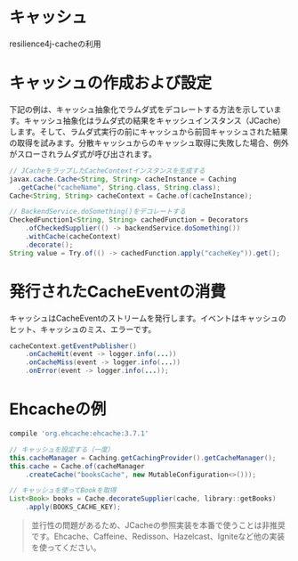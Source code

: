 キャッシュ
========
resilience4j-cacheの利用

# キャッシュの作成および設定
下記の例は、キャッシュ抽象化でラムダ式をデコレートする方法を示しています。キャッシュ抽象化はラムダ式の結果をキャッシュインスタンス（JCache）します。そして、ラムダ式実行の前にキャッシュから前回キャッシュされた結果の取得を試みます。分散キャッシュからのキャッシュ取得に失敗した場合、例外がスローされラムダ式が呼び出されます。

```java
// JCacheをラップしたCacheContextインスタンスを生成する
javax.cache.Cache<String, String> cacheInstance = Caching
  .getCache("cacheName", String.class, String.class);
Cache<String, String> cacheContext = Cache.of(cacheInstance);

// BackendService.doSomething()をデコレートする
CheckedFunction1<String, String> cachedFunction = Decorators
    .ofCheckedSupplier(() -> backendService.doSomething())
    .withCache(cacheContext)
    .decorate();
String value = Try.of(() -> cachedFunction.apply("cacheKey")).get();
```

# 発行されたCacheEventの消費
キャッシュはCacheEventのストリームを発行します。イベントはキャッシュのヒット、キャッシュのミス、エラーです。

```java
cacheContext.getEventPublisher()
    .onCacheHit(event -> logger.info(...))
    .onCacheMiss(event -> logger.info(...))
    .onError(event -> logger.info(...));
```

# Ehcacheの例

```groovy:build.gradle
compile 'org.ehcache:ehcache:3.7.1'
```

```java
// キャッシュを設定する（一度）
this.cacheManager = Caching.getCachingProvider().getCacheManager();
this.cache = Cache.of(cacheManager
    .createCache("booksCache", new MutableConfiguration<>()));

// キャッシュを使ってBookを取得
List<Book> books = Cache.decorateSupplier(cache, library::getBooks)
    .apply(BOOKS_CACHE_KEY);
```

> 並行性の問題があるため、JCacheの参照実装を本番で使うことは非推奨です。Ehcache、Caffeine、Redisson、Hazelcast、Igniteなど他の実装を使ってください。